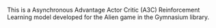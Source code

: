 This is a  Asynchronous Advantage Actor Critic (A3C) Reinforcement Learning model developed for the Alien game in the Gymnasium library.

